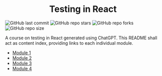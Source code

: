 <h1 align='center'>Testing in React</h1>

![GitHub last commit](https://img.shields.io/github/last-commit/demondaddy22/ultimate-js-problem-bank?color=%236a040f&style=for-the-badge)
![GitHub repo stars](https://img.shields.io/github/stars/DemonDaddy22/ultimate-js-problem-bank?color=%23d00000&style=for-the-badge)
![GitHub repo forks](https://img.shields.io/github/forks/DemonDaddy22/ultimate-js-problem-bank?color=%23e85d04&style=for-the-badge)
![GitHub repo size](https://img.shields.io/github/repo-size/demondaddy22/ultimate-js-problem-bank?color=%23f48c06&style=for-the-badge)

A course on testing in React generated using ChatGPT. This README shall act as content index, providing links to each individual module.

- [Module 1](./src/Module1/)
- [Module 2](./src/Module2/)
- [Module 3](./src/Module3/)
- [Module 4](./src/Module4/)
